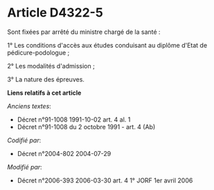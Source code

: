 # Article D4322-5

Sont fixées par arrêté du ministre chargé de la santé :

1° Les conditions d'accès aux études conduisant au diplôme d'Etat de pédicure-podologue ;

2° Les modalités d'admission ;

3° La nature des épreuves.

**Liens relatifs à cet article**

_Anciens textes_:

  - Décret n°91-1008 1991-10-02 art. 4 al. 1
  - Décret n°91-1008 du 2 octobre 1991 - art. 4 (Ab)

_Codifié par_:

  - Décret n°2004-802 2004-07-29

_Modifié par_:

  - Décret n°2006-393 2006-03-30 art. 4 1° JORF 1er avril 2006
